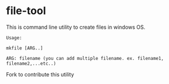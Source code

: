 # file-tool

This is command line utility to create files in windows OS.

```
Usage: 

mkfile [ARG..]

ARG: filename (you can add multiple filename. ex. filename1, filename2,...etc..) 
```

Fork to contribute this utility
